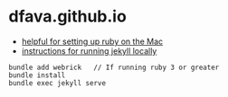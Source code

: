 # dfava.github.io

- [helpful for setting up ruby on the Mac](https://stackoverflow.com/questions/51126403/you-dont-have-write-permissions-for-the-library-ruby-gems-2-3-0-directory-ma)
- [instructions for running jekyll locally](https://jekyllrb.com/docs/#instructions)

```
bundle add webrick   // If running ruby 3 or greater
bundle install
bundle exec jekyll serve
```
